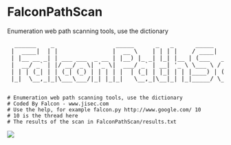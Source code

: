 # FalconPathScan
Enumeration web path scanning tools, use the dictionary

<pre>
  ______    _                 _____      _   _      _____
 |  ____|  | |               |  __ \    | | | |    / ____|
 | |__ __ _| | ___ ___  _ __ | |__) |_ _| |_| |__ | (___   ___ __ _ _ __
 |  __/ _` | |/ __/ _ \| '_ \|  ___/ _` | __| '_ \ \___ \ / __/ _` | '_ \
 | | | (_| | | (_| (_) | | | | |  | (_| | |_| | | |____) | (_| (_| | | | |
 |_|  \__,_|_|\___\___/|_| |_|_|   \__,_|\__|_| |_|_____/ \___\__,_|_| |_|
 </pre>

    # Enumeration web path scanning tools, use the dictionary
    # Coded By Falcon - www.jisec.com
    # Use the help, for example falcon.py http://www.google.com/ 10
    # 10 is the thread here
    # The results of the scan in FalconPathScan/results.txt
    
    
    
    
 ![](https://www.jisec.com/wp-content/uploads/2016/03/FB2D8E30-6B1F-4E58-9632-1A2C1ABF5851.jpg)
